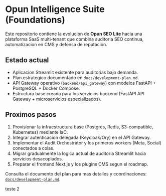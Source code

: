 # Opun Intelligence Suite (Foundations)

Este repositorio contiene la evolucion de **Opun SEO Lite** hacia una plataforma SaaS multi-tenant que combina auditoria SEO continua, automatizacion en CMS y defensa de reputacion.

## Estado actual
- Aplicacion Streamlit existente para auditorias bajo demanda.
- Plan estrategico documentado en `docs/development-plan.md`.
- API Gateway operativo (`backend/api_gateway`) con modelos FastAPI + PostgreSQL + Docker Compose.
- Estructura base creada para los servicios backend (FastAPI API Gateway + microservicios especializados).

## Proximos pasos
1. Provisionar la infraestructura base (Postgres, Redis, S3-compatible, Kubernetes) mediante IaC.
2. Integrar autenticacion delegada (Keycloak/Ory) en el API Gateway.
3. Implementar el Audit Orchestrator y los primeros workers (Meta, Social) conectados a colas.
4. Migrar gradualmente la logica actual de auditoria Streamlit hacia servicios desacoplados.
5. Preparar el frontend Next.js y los plugins CMS segun el roadmap.

Consulta el documento del plan para mas detalles y coordinaciones: [`docs/development-plan.md`](docs/development-plan.md).

teste 2